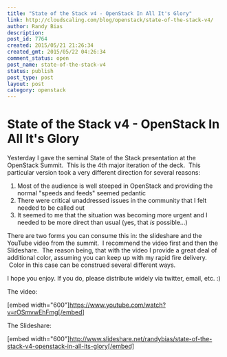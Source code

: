 ```yaml
---
title: "State of the Stack v4 - OpenStack In All It's Glory"
link: http://cloudscaling.com/blog/openstack/state-of-the-stack-v4/
author: Randy Bias
description: 
post_id: 7764
created: 2015/05/21 21:26:34
created_gmt: 2015/05/22 04:26:34
comment_status: open
post_name: state-of-the-stack-v4
status: publish
post_type: post
layout: post
category: openstack
---
```


# State of the Stack v4 - OpenStack In All It's Glory

Yesterday I gave the seminal State of the Stack presentation at the OpenStack Summit.  This is the 4th major iteration of the deck.  This particular version took a very different direction for several reasons:

  1. Most of the audience is well steeped in OpenStack and providing the normal "speeds and feeds" seemed pedantic
  2. There were critical unaddressed issues in the community that I felt needed to be called out
  3. It seemed to me that the situation was becoming more urgent and I needed to be more direct than usual (yes, that *is* possible...)

There are two forms you can consume this in: the slideshare and the YouTube video from the summit.  I recommend the video first and then the Slideshare.  The reason being, that with the video I provide a great deal of additional color, assuming you can keep up with my rapid fire delivery.  Color in this case can be construed several different ways.

I hope you enjoy. If you do, please distribute widely via twitter, email, etc. :)

The video:

[embed width="600"]https://www.youtube.com/watch?v=rOSmvwEhFmg[/embed]

The Slideshare:

[embed width="600"]http://www.slideshare.net/randybias/state-of-the-stack-v4-openstack-in-all-its-glory[/embed]